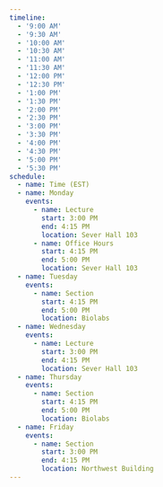 ```yaml
---
timeline:
  - '9:00 AM'
  - '9:30 AM'
  - '10:00 AM'
  - '10:30 AM'
  - '11:00 AM'
  - '11:30 AM'
  - '12:00 PM'
  - '12:30 PM'
  - '1:00 PM'
  - '1:30 PM'
  - '2:00 PM'
  - '2:30 PM'
  - '3:00 PM'
  - '3:30 PM'
  - '4:00 PM'
  - '4:30 PM'
  - '5:00 PM'
  - '5:30 PM'
schedule:
  - name: Time (EST)
  - name: Monday
    events:
      - name: Lecture
        start: 3:00 PM
        end: 4:15 PM
        location: Sever Hall 103
      - name: Office Hours
        start: 4:15 PM
        end: 5:00 PM
        location: Sever Hall 103
  - name: Tuesday
    events:
      - name: Section
        start: 4:15 PM
        end: 5:00 PM
        location: Biolabs
  - name: Wednesday
    events:
      - name: Lecture
        start: 3:00 PM
        end: 4:15 PM
        location: Sever Hall 103
  - name: Thursday
    events:
      - name: Section
        start: 4:15 PM
        end: 5:00 PM
        location: Biolabs
  - name: Friday
    events:
      - name: Section
        start: 3:00 PM
        end: 4:15 PM
        location: Northwest Building
---
```

